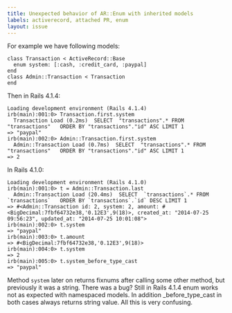 ```yaml
---
title: Unexpected behavior of AR::Enum with inherited models
labels: activerecord, attached PR, enum
layout: issue
---
```


For example we have following models:

```
class Transaction < ActiveRecord::Base
  enum system: [:cash, :credit_card, :paypal]
end
class Admin::Transaction < Transaction
end
```

Then in Rails 4.1.4:

```
Loading development environment (Rails 4.1.4)
irb(main):001:0> Transaction.first.system
  Transaction Load (0.2ms)  SELECT  "transactions".* FROM "transactions"   ORDER BY "transactions"."id" ASC LIMIT 1
=> "paypal"
irb(main):002:0> Admin::Transaction.first.system
  Admin::Transaction Load (0.7ms)  SELECT  "transactions".* FROM "transactions"   ORDER BY "transactions"."id" ASC LIMIT 1
=> 2
```

In Rails 4.1.0:

```
Loading development environment (Rails 4.1.0)
irb(main):001:0> t = Admin::Transaction.last
  Admin::Transaction Load (20.4ms)  SELECT  `transactions`.* FROM `transactions`   ORDER BY `transactions`.`id` DESC LIMIT 1
=> #<Admin::Transaction id: 2, system: 2, amount: #<BigDecimal:7fbf64732e38,'0.12E3',9(18)>, created_at: "2014-07-25 09:56:23", updated_at: "2014-07-25 10:01:08">
irb(main):002:0> t.system
=> "paypal"
irb(main):003:0> t.amount
=> #<BigDecimal:7fbf64732e38,'0.12E3',9(18)>
irb(main):004:0> t.system
=> 2
irb(main):005:0> t.system_before_type_cast
=> "paypal"
```

Method `system` later on returns fixnums after calling some other method, but previously it was a string. There was a bug? Still in Rails 4.1.4 enum works not as expected with namespaced models. In addition _before_type_cast in both cases always returns string value. All this is very confusing.

